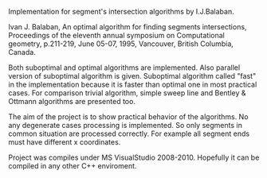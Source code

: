 Implementation for segment's intersection algorithms by I.J.Balaban.

Ivan J. Balaban, An optimal algorithm for finding segments intersections, Proceedings of the eleventh annual symposium on Computational geometry, p.211-219, June 05-07, 1995, Vancouver, British Columbia, Canada.

Both suboptimal and optimal algorithms are implemented. Also parallel version of suboptimal algorithm is given. Suboptimal algorithm called "fast" in the implementation because it is faster than optimal one in most practical cases. For comparison trivial algorithm, simple sweep line and Bentley & Ottmann algorithms are presented too.

The aim of the project is to show practical behavior of the algorithms. No any degenerate cases processing is implemented. So only segments in common situation are processed correctly. For example all segment ends must have different x coordinates.

Project was compiles under MS VisualStudio 2008-2010. Hopefully it can be compiled in any other C++ enviroment.